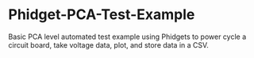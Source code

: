 # Phidget-PCA-Test-Example
Basic PCA level automated test example using Phidgets to power cycle a circuit board, take voltage data, plot, and store data in a CSV.

